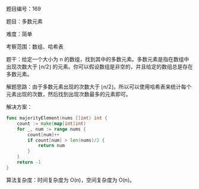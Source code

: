 题目编号：169

题目：多数元素

难度：简单

考察范围：数组、哈希表

题干：给定一个大小为 n 的数组，找到其中的多数元素。多数元素是指在数组中出现次数大于 ⌊n/2⌋ 的元素。你可以假设数组是非空的，并且给定的数组总是存在多数元素。

解题思路：由于多数元素出现的次数大于 ⌊n/2⌋，所以可以使用哈希表来统计每个元素出现的次数，然后找到出现次数最多的元素即可。

解决方案：

```go
func majorityElement(nums []int) int {
    count := make(map[int]int)
    for _, num := range nums {
        count[num]++
        if count[num] > len(nums)/2 {
            return num
        }
    }
    return -1
}
```

算法复杂度：时间复杂度为 O(n)，空间复杂度为 O(n)。
